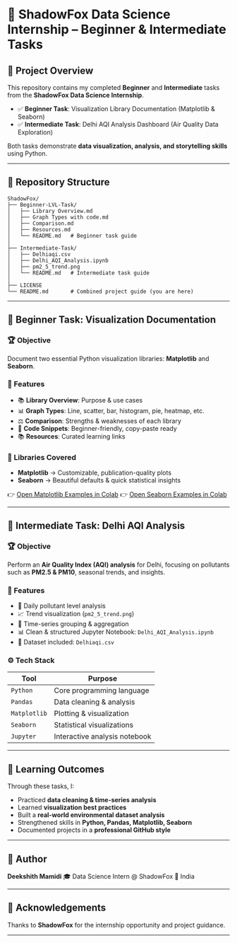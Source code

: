 # 🚀 ShadowFox Data Science Internship – Beginner & Intermediate Tasks

## 🌟 Project Overview

This repository contains my completed **Beginner** and **Intermediate** tasks from the **ShadowFox Data Science Internship**.

* ✅ **Beginner Task**: Visualization Library Documentation (Matplotlib & Seaborn)
* ✅ **Intermediate Task**: Delhi AQI Analysis Dashboard (Air Quality Data Exploration)

Both tasks demonstrate **data visualization, analysis, and storytelling skills** using Python.

---

## 📁 Repository Structure

```
ShadowFox/
├── Beginner-LVL-Task/
│   ├── Library Overview.md
│   ├── Graph Types with code.md
│   ├── Comparison.md
│   ├── Resources.md
│   └── README.md   # Beginner task guide
│
├── Intermediate-Task/
│   ├── Delhiaqi.csv
│   ├── Delhi_AQI_Analysis.ipynb
│   ├── pm2_5_trend.png
│   └── README.md   # Intermediate task guide
│
├── LICENSE
└── README.md       # Combined project guide (you are here)
```

---

## 🎯 Beginner Task: Visualization Documentation

### 🏆 Objective

Document two essential Python visualization libraries: **Matplotlib** and **Seaborn**.

### 📖 Features

* 📚 **Library Overview**: Purpose & use cases
* 📊 **Graph Types**: Line, scatter, bar, histogram, pie, heatmap, etc.
* ⚖️ **Comparison**: Strengths & weaknesses of each library
* 🚀 **Code Snippets**: Beginner-friendly, copy-paste ready
* 📚 **Resources**: Curated learning links

### 🐍 Libraries Covered

* **Matplotlib** → Customizable, publication-quality plots
* **Seaborn** → Beautiful defaults & quick statistical insights

👉 [Open Matplotlib Examples in Colab](https://colab.research.google.com/drive/1_phbaeXpiDpD8TH0HzxBDrOQarQCfZgA?usp=sharing)
👉 [Open Seaborn Examples in Colab](https://colab.research.google.com/drive/1_0b0MgIv9SZW5o09Qi2pB_1G11rUKteD?usp=sharing)

---

## 🎯 Intermediate Task: Delhi AQI Analysis

### 🏆 Objective

Perform an **Air Quality Index (AQI) analysis** for Delhi, focusing on pollutants such as **PM2.5 & PM10**, seasonal trends, and insights.

### 📖 Features

* 📅 Daily pollutant level analysis
* 📈 Trend visualization (`pm2_5_trend.png`)
* 🧠 Time-series grouping & aggregation
* 📊 Clean & structured Jupyter Notebook: `Delhi_AQI_Analysis.ipynb`
* 📂 Dataset included: `Delhiaqi.csv`

### ⚙️ Tech Stack

| Tool         | Purpose                       |
| ------------ | ----------------------------- |
| `Python`     | Core programming language     |
| `Pandas`     | Data cleaning & analysis      |
| `Matplotlib` | Plotting & visualization      |
| `Seaborn`    | Statistical visualizations    |
| `Jupyter`    | Interactive analysis notebook |

---

## 🎯 Learning Outcomes

Through these tasks, I:

* Practiced **data cleaning & time-series analysis**
* Learned **visualization best practices**
* Built a **real-world environmental dataset analysis**
* Strengthened skills in **Python, Pandas, Matplotlib, Seaborn**
* Documented projects in a **professional GitHub style**

---

## 👤 Author

**Deekshith Mamidi**
🎓 Data Science Intern @ ShadowFox
📍 India

---

## 🙏 Acknowledgements

Thanks to **ShadowFox** for the internship opportunity and project guidance.

---
